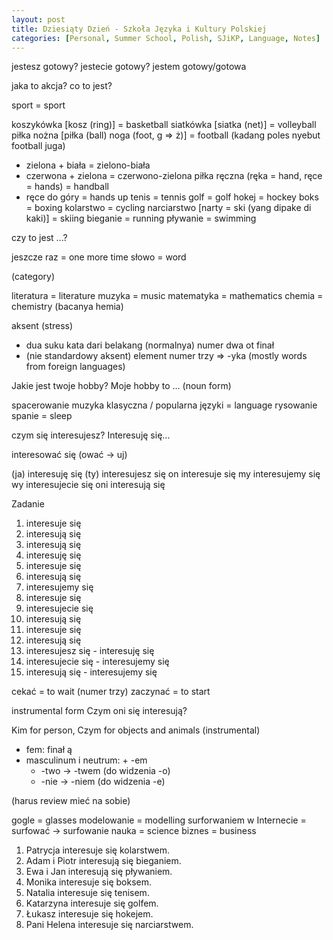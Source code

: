 ```yaml
---
layout: post
title: Dziesiąty Dzień - Szkoła Języka i Kultury Polskiej
categories: [Personal, Summer School, Polish, SJiKP, Language, Notes]
---
```


jestesz gotowy? jestecie gotowy?
jestem gotowy/gotowa


jaka to akcja?
co to jest?


sport = sport


koszykówka [kosz (ring)] = basketball
siatkówka [siatka (net)] = volleyball
piłka nożna [piłka (ball) noga (foot, g => ż)] = football (kadang poles nyebut football juga)
- zielona + biała = zielono-biała
- czerwona + zielona = czerwono-zielona
piłka ręczna (ręka = hand, ręce = hands) = handball
- ręce do góry = hands up
tenis = tennis
golf = golf
hokej = hockey
boks = boxing
kolarstwo = cycling
narciarstwo [narty = ski (yang dipake di kaki)] = skiing
bieganie = running
pływanie = swimming


czy to jest ...?


jeszcze raz = one more time
słowo = word


(category)


literatura = literature
muzyka = music
matematyka = mathematics
chemia = chemistry (bacanya hemia)


aksent (stress)


- dua suku kata dari belakang (normalnya)
numer dwa ot finał
- (nie standardowy aksent) element numer trzy => -yka (mostly words from foreign languages)


Jakie jest twoje hobby? Moje hobby to ... (noun form)


spacerowanie
muzyka klasyczna / popularna
języki = language
rysowanie
spanie = sleep


czym się interesujesz? Interesuję się...


interesować się (ować -> uj)


(ja) interesuję się
(ty) interesujesz się
on interesuje się
my interesujemy się
wy interesujecie się
oni interesują się


Zadanie
1. interesuje się
2. interesują się
3. interesują się
4. interesuję się
5. interesuje się
6. interesują się
7. interesujemy się
8. interesuje się
9. interesujecie się
10. interesują się
11. interesuje się
12. interesują się
13. interesujesz się - interesuję się
14. interesujecie się - interesujemy się
15. interesują się - interesujemy się


cekać = to wait (numer trzy)
zaczynać = to start


instrumental form
Czym oni się interesują?


Kim for person, Czym for objects and animals (instrumental)


- fem: finał ą
- masculinum i neutrum: + -em
  - -two -> -twem (do widzenia -o)
  - -nie -> -niem (do widzenia -e)


(harus review mieć na sobie)


gogle = glasses
modelowanie = modelling
surforwaniem w Internecie
= surfować -> surfowanie
nauka = science
biznes = business


1. Patrycja interesuje się kolarstwem.
2. Adam i Piotr interesują się bieganiem.
3. Ewa i Jan interesują się pływaniem.
4. Monika interesuje się boksem.
5. Natalia interesuje się tenisem.
6. Katarzyna interesuje się golfem.
7. Łukasz interesuje się hokejem.
8. Pani Helena interesuje się narciarstwem.
